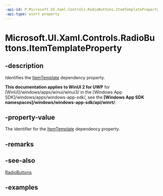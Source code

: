 ```yaml
---
-api-id: P:Microsoft.UI.Xaml.Controls.RadioButtons.ItemTemplateProperty
-api-type: winrt property
---
```


# Microsoft.UI.Xaml.Controls.RadioButtons.ItemTemplateProperty

<!--
public static Windows.UI.Xaml.DependencyProperty ItemTemplateProperty { get; }
-->

## -description

Identifies the [ItemTemplate](radiobuttons_itemtemplate.md) dependency property.

**This documentation applies to WinUI 2 for UWP** for [WinUI]/windows/apps/winui/winui3/ in the [Windows App SDK]/windows/apps/windows-app-sdk/, see the **[Windows App SDK namespaces]/windows/windows-app-sdk/api/winrt/**.

## -property-value

The identifier for the [ItemTemplate](radiobuttons_itemtemplate.md) dependency property.

## -remarks

## -see-also

[RadioButtons](radiobuttons.md)

## -examples

